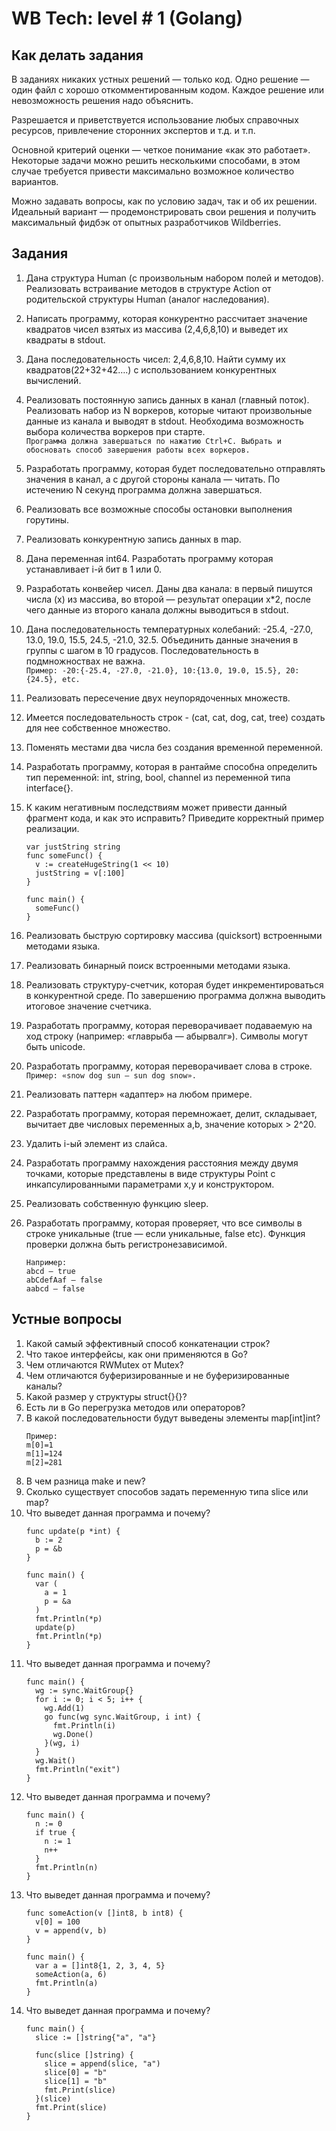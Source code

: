 # WB Tech: level # 1 (Golang)
## Как делать задания
В заданиях никаких устных решений — только код. Одно решение — один файл с хорошо откомментированным кодом. Каждое решение или невозможность решения надо объяснить.

Разрешается и приветствуется использование любых справочных ресурсов, привлечение сторонних экспертов и т.д. и т.п.


Основной критерий оценки — четкое понимание «как это работает». Некоторые задачи можно решить несколькими способами, в этом случае требуется привести максимально возможное количество вариантов.

Можно задавать вопросы, как по условию задач, так и об их решении. Идеальный вариант — продемонстрировать свои решения и получить максимальный фидбэк от опытных разработчиков Wildberries.
## Задания
1. Дана структура Human (с произвольным набором полей и методов). Реализовать встраивание методов в структуре Action от родительской структуры Human (аналог наследования).
2. Написать программу, которая конкурентно рассчитает значение квадратов чисел взятых из массива (2,4,6,8,10) и выведет их квадраты в stdout.
3. Дана последовательность чисел: 2,4,6,8,10. Найти сумму их квадратов(22+32+42….) с использованием конкурентных вычислений.
4. Реализовать постоянную запись данных в канал (главный поток). Реализовать набор из N воркеров, которые читают произвольные данные из канала и выводят в stdout. Необходима возможность выбора количества воркеров при старте. \
    ``` Программа должна завершаться по нажатию Ctrl+C. Выбрать и обосновать способ завершения работы всех воркеров. ```
5. Разработать программу, которая будет последовательно отправлять значения в канал, а с другой стороны канала — читать. По истечению N секунд программа должна завершаться.
6. Реализовать все возможные способы остановки выполнения горутины.
7. Реализовать конкурентную запись данных в map.
8. Дана переменная int64. Разработать программу которая устанавливает i-й бит в 1 или 0.
9. Разработать конвейер чисел. Даны два канала: в первый пишутся числа (x) из массива, во второй — результат операции x*2, после чего данные из второго канала должны выводиться в stdout.
10. Дана последовательность температурных колебаний: -25.4, -27.0, 13.0, 19.0, 15.5, 24.5, -21.0, 32.5. Объединить данные значения в группы с шагом в 10 градусов. Последовательность в подмножноствах не важна. \
    ``` Пример: -20:{-25.4, -27.0, -21.0}, 10:{13.0, 19.0, 15.5}, 20: {24.5}, etc. ```
11. Реализовать пересечение двух неупорядоченных множеств.
12. Имеется последовательность строк - (cat, cat, dog, cat, tree) создать для нее собственное множество.
13. Поменять местами два числа без создания временной переменной.
14. Разработать программу, которая в рантайме способна определить тип переменной: int, string, bool, channel из переменной типа interface{}.
15. К каким негативным последствиям может привести данный фрагмент кода, и как это исправить? Приведите корректный пример реализации.
    ```
    var justString string
    func someFunc() {
      v := createHugeString(1 << 10)
      justString = v[:100]
    }
    
    func main() {
      someFunc()
    }
    ```
16. Реализовать быструю сортировку массива (quicksort) встроенными методами языка.
17. Реализовать бинарный поиск встроенными методами языка.
18. Реализовать структуру-счетчик, которая будет инкрементироваться в конкурентной среде. По завершению программа должна выводить итоговое значение счетчика.
19. Разработать программу, которая переворачивает подаваемую на ход строку (например: «главрыба — абырвалг»). Символы могут быть unicode.
20. Разработать программу, которая переворачивает слова в строке. \
    ``` Пример: «snow dog sun — sun dog snow». ```
21. Реализовать паттерн «адаптер» на любом примере.
22. Разработать программу, которая перемножает, делит, складывает, вычитает две числовых переменных a,b, значение которых > 2^20.
23. Удалить i-ый элемент из слайса.
24. Разработать программу нахождения расстояния между двумя точками, которые представлены в виде структуры Point с инкапсулированными параметрами x,y и конструктором.
25. Реализовать собственную функцию sleep.

26. Разработать программу, которая проверяет, что все символы в строке уникальные (true — если уникальные, false etc). Функция проверки должна быть регистронезависимой.
    ```
    Например:
    abcd — true
    abCdefAaf — false
    aabcd — false
    ```
## Устные вопросы
1. Какой самый эффективный способ конкатенации строк?
2. Что такое интерфейсы, как они применяются в Go?
3. Чем отличаются RWMutex от Mutex?
4. Чем отличаются буферизированные и не буферизированные каналы?
5. Какой размер у структуры struct{}{}?
6. Есть ли в Go перегрузка методов или операторов?
7. В какой последовательности будут выведены элементы map[int]int?
    ``` 
    Пример:
    m[0]=1
    m[1]=124
    m[2]=281
    ```
8. В чем разница make и new?
9. Сколько существует способов задать переменную типа slice или map?
10. Что выведет данная программа и почему?
    ```
    func update(p *int) {
      b := 2
      p = &b
    }
    
    func main() {
      var (
        a = 1
        p = &a
      )
      fmt.Println(*p)
      update(p)
      fmt.Println(*p)
    }
    ```
11. Что выведет данная программа и почему?
    ```
    func main() {
      wg := sync.WaitGroup{}
      for i := 0; i < 5; i++ {
        wg.Add(1)
        go func(wg sync.WaitGroup, i int) {
          fmt.Println(i)
          wg.Done()
        }(wg, i)
      }
      wg.Wait()
      fmt.Println("exit")
    }
    ```
12. Что выведет данная программа и почему?
    ```
    func main() {
      n := 0
      if true {
        n := 1
        n++
      }
      fmt.Println(n)
    }
    ```
13. Что выведет данная программа и почему?
    ```
    func someAction(v []int8, b int8) {
      v[0] = 100
      v = append(v, b)
    }
    
    func main() {
      var a = []int8{1, 2, 3, 4, 5}
      someAction(a, 6)
      fmt.Println(a)
    }
    ```
14. Что выведет данная программа и почему?
    ```
    func main() {
      slice := []string{"a", "a"}
    
      func(slice []string) {
        slice = append(slice, "a")
        slice[0] = "b"
        slice[1] = "b"
        fmt.Print(slice)
      }(slice)
      fmt.Print(slice)
    }
    ```